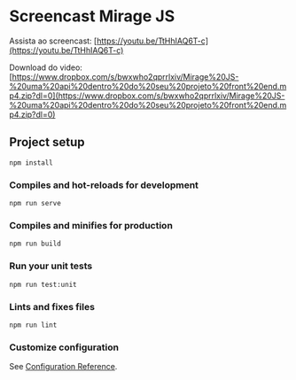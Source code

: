 # Screencast Mirage JS

Assista ao screencast: [https://youtu.be/TtHhIAQ6T-c](https://youtu.be/TtHhIAQ6T-c)

Download do video: [https://www.dropbox.com/s/bwxwho2qprrlxiv/Mirage%20JS-%20uma%20api%20dentro%20do%20seu%20projeto%20front%20end.mp4.zip?dl=0](https://www.dropbox.com/s/bwxwho2qprrlxiv/Mirage%20JS-%20uma%20api%20dentro%20do%20seu%20projeto%20front%20end.mp4.zip?dl=0)

## Project setup

```
npm install
```

### Compiles and hot-reloads for development

```
npm run serve
```

### Compiles and minifies for production

```
npm run build
```

### Run your unit tests

```
npm run test:unit
```

### Lints and fixes files

```
npm run lint
```

### Customize configuration

See [Configuration Reference](https://cli.vuejs.org/config/).
